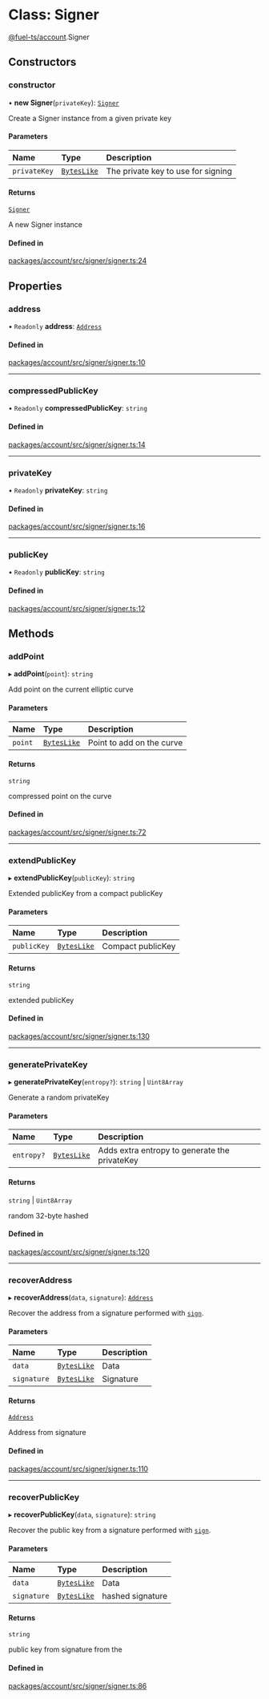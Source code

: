 # Class: Signer

[@fuel-ts/account](/api/Account/index.md).Signer

## Constructors

### constructor

• **new Signer**(`privateKey`): [`Signer`](/api/Account/Signer.md)

Create a Signer instance from a given private key

#### Parameters

| Name | Type | Description |
| :------ | :------ | :------ |
| `privateKey` | [`BytesLike`](/api/Interfaces/index.md#byteslike) | The private key to use for signing |

#### Returns

[`Signer`](/api/Account/Signer.md)

A new Signer instance

#### Defined in

[packages/account/src/signer/signer.ts:24](https://github.com/FuelLabs/fuels-ts/blob/61a78798/packages/account/src/signer/signer.ts#L24)

## Properties

### address

• `Readonly` **address**: [`Address`](/api/Address/Address.md)

#### Defined in

[packages/account/src/signer/signer.ts:10](https://github.com/FuelLabs/fuels-ts/blob/61a78798/packages/account/src/signer/signer.ts#L10)

___

### compressedPublicKey

• `Readonly` **compressedPublicKey**: `string`

#### Defined in

[packages/account/src/signer/signer.ts:14](https://github.com/FuelLabs/fuels-ts/blob/61a78798/packages/account/src/signer/signer.ts#L14)

___

### privateKey

• `Readonly` **privateKey**: `string`

#### Defined in

[packages/account/src/signer/signer.ts:16](https://github.com/FuelLabs/fuels-ts/blob/61a78798/packages/account/src/signer/signer.ts#L16)

___

### publicKey

• `Readonly` **publicKey**: `string`

#### Defined in

[packages/account/src/signer/signer.ts:12](https://github.com/FuelLabs/fuels-ts/blob/61a78798/packages/account/src/signer/signer.ts#L12)

## Methods

### addPoint

▸ **addPoint**(`point`): `string`

Add point on the current elliptic curve

#### Parameters

| Name | Type | Description |
| :------ | :------ | :------ |
| `point` | [`BytesLike`](/api/Interfaces/index.md#byteslike) | Point to add on the curve |

#### Returns

`string`

compressed point on the curve

#### Defined in

[packages/account/src/signer/signer.ts:72](https://github.com/FuelLabs/fuels-ts/blob/61a78798/packages/account/src/signer/signer.ts#L72)

___

### extendPublicKey

▸ **extendPublicKey**(`publicKey`): `string`

Extended publicKey from a compact publicKey

#### Parameters

| Name | Type | Description |
| :------ | :------ | :------ |
| `publicKey` | [`BytesLike`](/api/Interfaces/index.md#byteslike) | Compact publicKey |

#### Returns

`string`

extended publicKey

#### Defined in

[packages/account/src/signer/signer.ts:130](https://github.com/FuelLabs/fuels-ts/blob/61a78798/packages/account/src/signer/signer.ts#L130)

___

### generatePrivateKey

▸ **generatePrivateKey**(`entropy?`): `string` \| `Uint8Array`

Generate a random privateKey

#### Parameters

| Name | Type | Description |
| :------ | :------ | :------ |
| `entropy?` | [`BytesLike`](/api/Interfaces/index.md#byteslike) | Adds extra entropy to generate the privateKey |

#### Returns

`string` \| `Uint8Array`

random 32-byte hashed

#### Defined in

[packages/account/src/signer/signer.ts:120](https://github.com/FuelLabs/fuels-ts/blob/61a78798/packages/account/src/signer/signer.ts#L120)

___

### recoverAddress

▸ **recoverAddress**(`data`, `signature`): [`Address`](/api/Address/Address.md)

Recover the address from a signature performed with [`sign`](#sign).

#### Parameters

| Name | Type | Description |
| :------ | :------ | :------ |
| `data` | [`BytesLike`](/api/Interfaces/index.md#byteslike) | Data |
| `signature` | [`BytesLike`](/api/Interfaces/index.md#byteslike) | Signature |

#### Returns

[`Address`](/api/Address/Address.md)

Address from signature

#### Defined in

[packages/account/src/signer/signer.ts:110](https://github.com/FuelLabs/fuels-ts/blob/61a78798/packages/account/src/signer/signer.ts#L110)

___

### recoverPublicKey

▸ **recoverPublicKey**(`data`, `signature`): `string`

Recover the public key from a signature performed with [`sign`](#sign).

#### Parameters

| Name | Type | Description |
| :------ | :------ | :------ |
| `data` | [`BytesLike`](/api/Interfaces/index.md#byteslike) | Data |
| `signature` | [`BytesLike`](/api/Interfaces/index.md#byteslike) | hashed signature |

#### Returns

`string`

public key from signature from the

#### Defined in

[packages/account/src/signer/signer.ts:86](https://github.com/FuelLabs/fuels-ts/blob/61a78798/packages/account/src/signer/signer.ts#L86)
